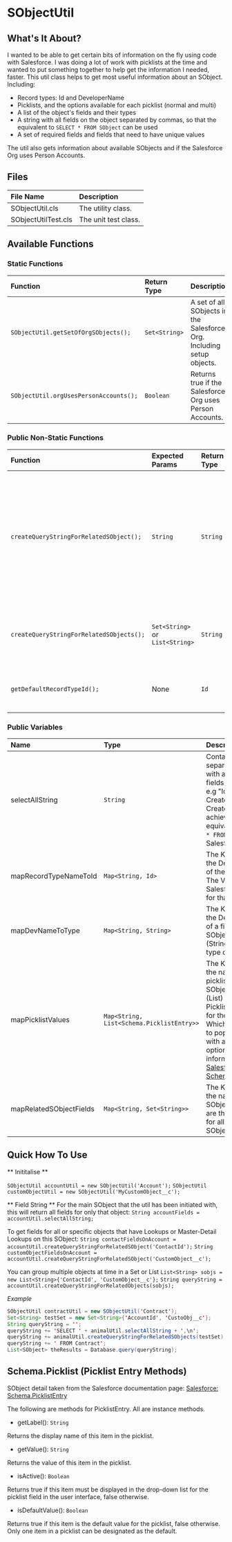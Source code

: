 # SObjectUtil

## What's It About?

I wanted to be able to get certain bits of information on the fly using code with Salesforce. I was doing a lot of work with picklists at the time and wanted to put something together to help get the information I needed, faster.
This util class helps to get most useful information about an SObject. Including:
- Record types: Id and DeveloperName
- Picklists, and the options available for each picklist (normal and multi)
- A list of the object's fields and their types
- A string with all fields on the object separated by commas, so that the equivalent to `SELECT * FROM SObject` can be used
- A set of required fields and fields that need to have unique values

The util also gets information about available SObjects and if the Salesforce Org uses Person Accounts.


## Files

| File Name           | Description          |
|:--------------------|:---------------------|
| SObjectUtil.cls     | The utility class.   |
| SObjectUtilTest.cls | The unit test class. |


## Available Functions

### Static Functions

| Function                               | Return Type   | Description                                                           |
|:---------------------------------------|:--------------|:----------------------------------------------------------------------|
| `SObjectUtil.getSetOfOrgSObjects();`   | `Set<String>` | A set of all SObjects in the Salesforce Org. Including setup objects. |
| `SObjectUtil.orgUsesPersonAccounts();` | `Boolean`     | Returns true if the Salesforce Org uses Person Accounts.              |


### Public Non-Static Functions
| Function                                 | Expected Params                 | Return Type   | Description                                                                                                                                                                                                                     |
|:-----------------------------------------|:--------------------------------|:--------------|:--------------------------------------------------------------------------------------------------------------------------------------------------------------------------------------------------------------------------------|
| `createQueryStringForRelatedSObject();`  | `String`                        | `String`      | Creates a query string for lookup fields on the current object. e.g `Contact.Account`. If the field is a standard Salesforce field it should have 'Id' on the end, and if it is a custom field it should have '__c' on the end. |
| `createQueryStringForRelatedSObjects();` | `Set<String>` or `List<String>` | `String`      | Same as above, but for getting for multiple lookups at once. See **Quick How To Use** for an example.                                                                                                                           |
| `getDefaultRecordTypeId();`              | None                            | `Id`          | Returns the default record type Id for the User on the current SObject.                                                                                                                                                         |

### Public Variables

| Name                    | Type                                      | Description                                                                                                                                                                                                                                                                                                                                                                                                                                          |
|:------------------------|:------------------------------------------|:-----------------------------------------------------------------------------------------------------------------------------------------------------------------------------------------------------------------------------------------------------------------------------------------------------------------------------------------------------------------------------------------------------------------------------------------------------|
| selectAllString         | `String`                                  | Contains a comma separated string with all available fields on the object.  e.g "Id, Name, CreatedDate, CreatedById,..." to achieve the equivalent of `SELECT * FROM SObject` in Salesforce.                                                                                                                                                                                                                                                         |
| mapRecordTypeNameToId   | `Map<String, Id>`                         | The Key (String) is the DeveloperName of the record type. The Value (Id) is the Salesforce Id value for that record type.                                                                                                                                                                                                                                                                                                                            |
| mapDevNameToType        | `Map<String, String>`                     | The Key (String) is the DeveloperName of a field on the SObject. The Value (String) is the data type of the field.                                                                                                                                                                                                                                                                                                                                   |
| mapPicklistValues       | `Map<String, List<Schema.PicklistEntry>>` | The Key (String) is the name of a picklist field on the SObject. The Value (List<PicklistEntry>) is a list of PicklistEntry records for the picklist. Which can be used to populate a picklist with available options. More information: <a href="https://developer.salesforce.com/docs/atlas.en-us.apexcode.meta/apexcode/apex_class_Schema_PicklistEntry.htm#apex_class_Schema_PicklistEntry" target="_blank">Salesforce: Schema.PicklistEntry</a> |
| mapRelatedSObjectFields | `Map<String, Set<String>>`                | The Key (String) is the name of the SObject. The Values are the field names for all fields on that SObject.                                                                                                                                                                                                                                                                                                                                          |


## Quick How To Use

** Inititalise **

```SObjectUtil accountUtil = new SObjectUtil('Account');```
```SObjectUtil customObjectUtil = new SObjectUtil('MyCustomObject__c');```


** Field String **
For the main SObject that the util has been initiated with, this will return all fields for only that object:
```String accountFields = accountUtil.selectAllString;```

To get fields for all or specific objects that have Lookups or Master-Detail Lookups on this SObject:
```String contactFieldsOnAccount = accountUtil.createQueryStringForRelatedSObject('ContactId');```
```String customObjectFieldsOnAccount = accountUtil.createQueryStringForRelatedSObject('CustomObject__c');```

You can group multiple objects at time in a Set or List
```List<String> sobjs = new List<String>{'ContactId', 'CustomObject__c'};```
```String queryString = accountUtil.createQueryStringForRelatedObjects(sobjs);```

_Example_

```Java
SObjectUtil contractUtil = new SObjectUtil('Contract');
Set<String> testSet = new Set<String>{'AccountId', 'CustoObj__c'};
String queryString = '';
queryString += 'SELECT ' + animalUtil.selectAllString + ',\n';
queryString += animalUtil.createQueryStringForRelatedSObjects(testSet) + '\n';
queryString += ' FROM Contract';
List<SObject> theResults = Database.query(queryString);
```


## Schema.Picklist (Picklist Entry Methods)
SObject detail taken from the Salesforce documentation page: <a href="https://developer.salesforce.com/docs/atlas.en-us.apexcode.meta/apexcode/apex_class_Schema_PicklistEntry.htm#apex_class_Schema_PicklistEntry" target="_blank">Salesforce: Schema.PicklistEntry</a>

The following are methods for PicklistEntry. All are instance methods.

- getLabel(): `String`

Returns the display name of this item in the picklist.


- getValue(): `String`

Returns the value of this item in the picklist.


- isActive(): `Boolean`

Returns true if this item must be displayed in the drop-down list for the picklist field in the user interface, false otherwise.


- isDefaultValue(): `Boolean`

Returns true if this item is the default value for the picklist, false otherwise. Only one item in a picklist can be designated as the default.
